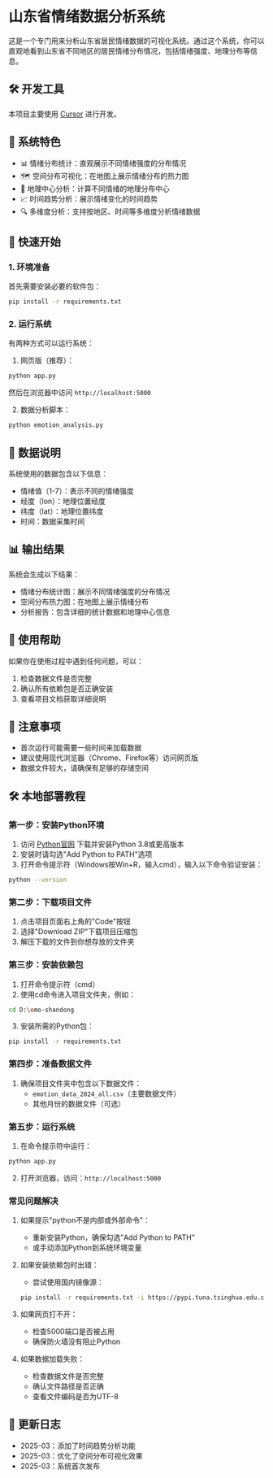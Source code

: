 # 山东省情绪数据分析系统

这是一个专门用来分析山东省居民情绪数据的可视化系统。通过这个系统，你可以直观地看到山东省不同地区的居民情绪分布情况，包括情绪强度、地理分布等信息。

## 🛠️ 开发工具

本项目主要使用 [Cursor](https://cursor.sh) 进行开发。

## 🌟 系统特色

- 📊 情绪分布统计：直观展示不同情绪强度的分布情况
- 🗺️ 空间分布可视化：在地图上展示情绪分布的热力图
- 📍 地理中心分析：计算不同情绪的地理分布中心
- 📈 时间趋势分析：展示情绪变化的时间趋势
- 🔍 多维度分析：支持按地区、时间等多维度分析情绪数据

## 🚀 快速开始

### 1. 环境准备

首先需要安装必要的软件包：

```bash
pip install -r requirements.txt
```

### 2. 运行系统

有两种方式可以运行系统：

1. 网页版（推荐）：
```bash
python app.py
```
然后在浏览器中访问 `http://localhost:5000`

2. 数据分析脚本：
```bash
python emotion_analysis.py
```

## 📁 数据说明

系统使用的数据包含以下信息：
- 情绪值（1-7）：表示不同的情绪强度
- 经度（lon）：地理位置经度
- 纬度（lat）：地理位置纬度
- 时间：数据采集时间

## 📊 输出结果

系统会生成以下结果：
- 情绪分布统计图：展示不同情绪强度的分布情况
- 空间分布热力图：在地图上展示情绪分布
- 分析报告：包含详细的统计数据和地理中心信息

## 🤝 使用帮助

如果你在使用过程中遇到任何问题，可以：
1. 检查数据文件是否完整
2. 确认所有依赖包是否正确安装
3. 查看项目文档获取详细说明

## 📝 注意事项

- 首次运行可能需要一些时间来加载数据
- 建议使用现代浏览器（Chrome、Firefox等）访问网页版
- 数据文件较大，请确保有足够的存储空间

## 🛠️ 本地部署教程

### 第一步：安装Python环境

1. 访问 [Python官网](https://www.python.org/downloads/) 下载并安装Python 3.8或更高版本
2. 安装时请勾选"Add Python to PATH"选项
3. 打开命令提示符（Windows按Win+R，输入cmd），输入以下命令验证安装：
```bash
python --version
```

### 第二步：下载项目文件

1. 点击项目页面右上角的"Code"按钮
2. 选择"Download ZIP"下载项目压缩包
3. 解压下载的文件到你想存放的文件夹

### 第三步：安装依赖包

1. 打开命令提示符（cmd）
2. 使用cd命令进入项目文件夹，例如：
```bash
cd D:\emo-shandong
```
3. 安装所需的Python包：
```bash
pip install -r requirements.txt
```

### 第四步：准备数据文件

1. 确保项目文件夹中包含以下数据文件：
   - `emotion_data_2024_all.csv`（主要数据文件）
   - 其他月份的数据文件（可选）

### 第五步：运行系统

1. 在命令提示符中运行：
```bash
python app.py
```
2. 打开浏览器，访问：`http://localhost:5000`

### 常见问题解决

1. 如果提示"python不是内部或外部命令"：
   - 重新安装Python，确保勾选"Add Python to PATH"
   - 或手动添加Python到系统环境变量

2. 如果安装依赖包时出错：
   - 尝试使用国内镜像源：
   ```bash
   pip install -r requirements.txt -i https://pypi.tuna.tsinghua.edu.cn/simple
   ```

3. 如果网页打不开：
   - 检查5000端口是否被占用
   - 确保防火墙没有阻止Python

4. 如果数据加载失败：
   - 检查数据文件是否完整
   - 确认文件路径是否正确
   - 查看文件编码是否为UTF-8

## 🔄 更新日志

- 2025-03：添加了时间趋势分析功能
- 2025-03：优化了空间分布可视化效果
- 2025-03：系统首次发布 
